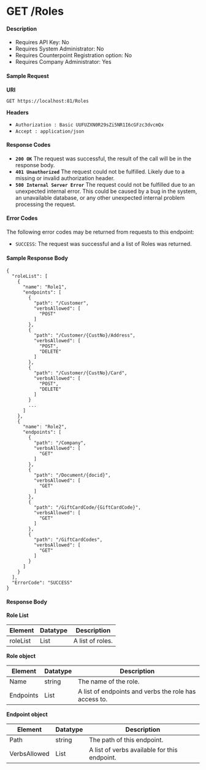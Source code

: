 # GET /Roles

#### Description

- Requires API Key: No
- Requires System Administrator: No
- Requires Counterpoint Registration option: No
- Requires Company Administrator: Yes

#### Sample Request

**URI**

`GET https://localhost:81/Roles`

**Headers**
- `Authorization : Basic UUFUZXN0R29sZi5NR1I6cGFzc3dvcmQx`
- `Accept : application/json`

#### Response Codes
- **<code>200 OK</code>** The request was successful, the result of the call will be in the response body.
- **<code>401 Unauthorized</code>** The request could not be fulfilled. Likely due to a missing or invalid authorization header.
- **<code>500 Internal Server Error</code>** The request could not be fulfilled due to an unexpected internal error. This could be caused by a bug in the system, an unavailable database, or any other unexpected internal problem processing the request.
 
#### Error Codes
The following error codes may be returned from requests to this endpoint:
- `SUCCESS`: The request was successful and a list of Roles was returned.

#### Sample Response Body

```
{
  "roleList": [
    {
      "name": "Role1",
      "endpoints": [
        {
          "path": "/Customer",
          "verbsAllowed": [
            "POST"
          ]
        },
        {
          "path": "/Customer/{CustNo}/Address",
          "verbsAllowed": [
            "POST",
            "DELETE"
          ]
        },
        {
          "path": "/Customer/{CustNo}/Card",
          "verbsAllowed": [
            "POST",
            "DELETE"
          ]
        }
        ...
      ]
    },
    {
      "name": "Role2",
      "endpoints": [
        {
          "path": "/Company",
          "verbsAllowed": [
            "GET"
          ]
        },
        {
          "path": "/Document/{docid}",
          "verbsAllowed": [
            "GET"
          ]
        },
        {
          "path": "/GiftCardCode/{GiftCardCode}",
          "verbsAllowed": [
            "GET"
          ]
        },
        {
          "path": "/GiftCardCodes",
          "verbsAllowed": [
            "GET"
          ]
        }
      ]
    }
  ],
  "ErrorCode": "SUCCESS"
}
```

#### Response Body

**Role List**

Element | Datatype | Description
------- | -------- | -----------
roleList | List<Role> | A list of roles.

**Role object**

Element | Datatype | Description
------- | -------- | -----------
Name | string | The name of the role.
Endpoints | List<Endpoint> | A list of endpoints and verbs the role has access to.

**Endpoint object**

Element | Datatype | Description
------- | -------- | -----------
Path | string | The path of this endpoint.
VerbsAllowed | List<string> | A list of verbs available for this endpoint.
